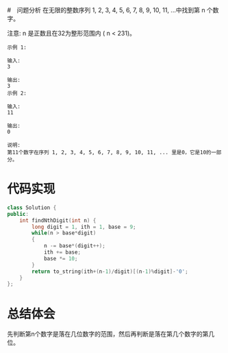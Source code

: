 #　问题分析
在无限的整数序列 1, 2, 3, 4, 5, 6, 7, 8, 9, 10, 11, ...中找到第 n 个数字。

注意:
n 是正数且在32为整形范围内 ( n < 231)。

	示例 1:
	
	输入:
	3
	
	输出:
	3
	示例 2:
	
	输入:
	11
	
	输出:
	0
	
	说明:
	第11个数字在序列 1, 2, 3, 4, 5, 6, 7, 8, 9, 10, 11, ... 里是0，它是10的一部分。
# 代码实现
```C++
class Solution {
public:
    int findNthDigit(int n) {
        long digit = 1, ith = 1, base = 9;  
        while(n > base*digit)  
        {  
            n -= base*(digit++);  
            ith += base;  
            base *= 10;  
        }  
        return to_string(ith+(n-1)/digit)[(n-1)%digit]-'0';     
    }
};
```
# 总结体会
先判断第n个数字是落在几位数字的范围，然后再判断是落在第几个数字的第几位。